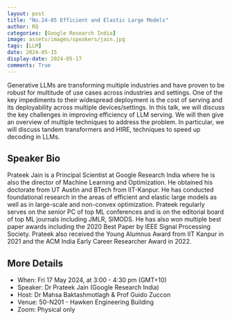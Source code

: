 ```yaml
---
layout: post
title: "No.24-05 Efficient and Elastic Large Models"
author: RQ
categories: [Google Research India]
image: assets/images/speakers/jain.jpg
tags: [LLM]
date: 2024-05-15
display-date: 2024-05-17
comments: True
---
```


Generative LLMs are transforming multiple industries and have proven to be robust for multitude of use cases across industries and settings. One of the key impediments to their widespread deployment is the cost of serving and its deployability across multiple devices/settings. In this talk, we will discuss the key challenges in improving efficiency of LLM serving. We will then give an overview of multiple techniques to address the problem. In particular, we will discuss tandem transformers and HIRE,  techniques to speed up decoding in LLMs.

## Speaker Bio

Prateek Jain is a Principal Scientist at Google Research India where he is also the director of Machine Learning and Optimization. He obtained his doctorate from UT Austin and BTech from IIT-Kanpur. He has conducted foundational research in the areas of efficient and elastic large models as well as in large-scale and non-convex optimization. Prateek regularly serves on the senior PC of top ML conferences and is on the editorial board of top ML journals including JMLR, SIMODS. He has also won multiple best paper awards including the 2020 Best Paper by IEEE Signal Processing Society. Prateek also received the Young Alumnus Award from IIT Kanpur in 2021 and the ACM India Early Career Researcher Award in 2022.

## More Details

- When: Fri 17 May 2024, at 3:00 - 4:30 pm (GMT+10)
- Speaker: Dr Prateek Jain (Google Research India)
- Host: Dr Mahsa Baktashmotlagh & Prof Guido Zuccon
- Venue: 50-N201 - Hawken Engineering Building
- Zoom: Physical only
